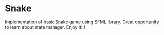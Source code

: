 # Snake
Implementation of basic Snake game using SFML library.
Great opportunity to learn about state manager.
Enjoy it!:)
